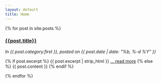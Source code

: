 ```yaml
---
layout: default
title: Home
---
```


{% for post in site.posts %}
  <div id="post-short">
    <a href="{{site.url}}{{site.baseurl}}{{post.url}}">
      <h3>{{post.title}}</h3>
    </a>
    <i>In {{ post.category.first }}, posted on {{ post.date | date: "%b, %-d %Y" }}</i>
    <p>
      {% if post.excerpt %}
        {{ post.excerpt | strip_html }} <a href="{{ post.url }}" class="cta">... read more</a>
      {% else %}
        {{ post.content }}
      {% endif %}
    </p>
  </div>
{% endfor %}
